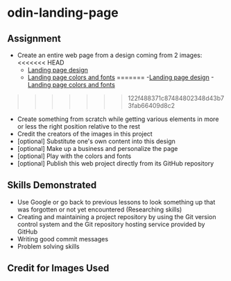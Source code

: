 # odin-landing-page
## Assignment
* Create an entire web page from a design coming from 2 images: 
<<<<<<< HEAD
  - [Landing page design](./images/top-landing-page-design.png)
  - [Landing page colors and fonts](./images/top-landing-page-colors-fonts.png)
=======
  -[Landing page design](./images/top-landing-page-design.png)
  -[Landing page colors and fonts](./images/top-landing-page-colors-fonts.png)
>>>>>>> 122f488371c87484802348d43b73fab66409d8c2
- Create something from scratch while getting various elements in more or less the right position relative to the rest
- Credit the creators of the images in this project
- \[optional\] Substitute one's own content into this design 
- \[optional\] Make up a business and personalize the page
- \[optional\] Play with the colors and fonts
- \[optional\] Publish this web project directly from its GitHub repository
## Skills Demonstrated
- Use Google or go back to previous lessons to look something up that was forgotten or not yet encountered (Researching skills)
- Creating and maintaining a project repository by using the Git version control system and the Git repository hosting service provided by GitHub
- Writing good commit messages
- Problem solving skills

## Credit for Images Used